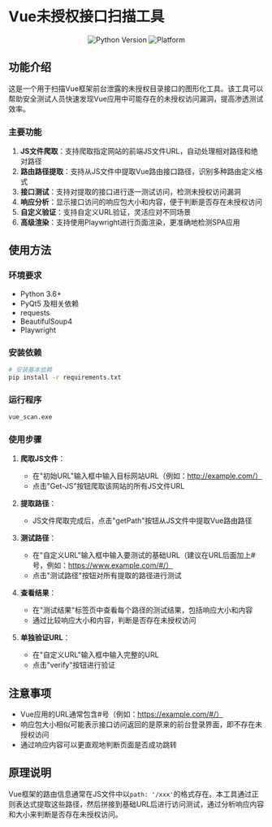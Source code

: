 # Vue未授权接口扫描工具

<p align="center">
  <img src="https://img.shields.io/badge/Python-3.6%2B-blue" alt="Python Version">
  <img src="https://img.shields.io/badge/Platform-Windows-lightgrey" alt="Platform">
</p>

## 功能介绍

这是一个用于扫描Vue框架前台泄露的未授权目录接口的图形化工具。该工具可以帮助安全测试人员快速发现Vue应用中可能存在的未授权访问漏洞，提高渗透测试效率。

### 主要功能

1. **JS文件爬取**：支持爬取指定网站的前端JS文件URL，自动处理相对路径和绝对路径
2. **路由路径提取**：支持从JS文件中提取Vue路由接口路径，识别多种路由定义格式
3. **接口测试**：支持对提取的接口进行逐一测试访问，检测未授权访问漏洞
4. **响应分析**：显示接口访问的响应包大小和内容，便于判断是否存在未授权访问
5. **自定义验证**：支持自定义URL验证，灵活应对不同场景
6. **高级渲染**：支持使用Playwright进行页面渲染，更准确地检测SPA应用

## 使用方法

### 环境要求

- Python 3.6+
- PyQt5 及相关依赖
- requests
- BeautifulSoup4
- Playwright

### 安装依赖

```bash
# 安装基本依赖
pip install -r requirements.txt
```

### 运行程序

```bash
vue_scan.exe
```

### 使用步骤

1. **爬取JS文件**：
   - 在"初始URL"输入框中输入目标网站URL（例如：http://example.com/）
   - 点击"Get-JS"按钮爬取该网站的所有JS文件URL

2. **提取路径**：
   - JS文件爬取完成后，点击"getPath"按钮从JS文件中提取Vue路由路径

3. **测试路径**：
   - 在"自定义URL"输入框中输入要测试的基础URL（建议在URL后面加上#号，例如：https://www.example.com/#/）
   - 点击"测试路径"按钮对所有提取的路径进行测试

4. **查看结果**：
   - 在"测试结果"标签页中查看每个路径的测试结果，包括响应大小和内容
   - 通过比较响应大小和内容，判断是否存在未授权访问

5. **单独验证URL**：
   - 在"自定义URL"输入框中输入完整的URL
   - 点击"verify"按钮进行验证

## 注意事项

- Vue应用的URL通常包含#号（例如：https://example.com/#/）
- 响应包大小相似可能表示接口访问返回的是原来的前台登录界面，即不存在未授权访问
- 通过响应内容可以更直观地判断页面是否成功跳转

## 原理说明

Vue框架的路由信息通常在JS文件中以`path: '/xxx'`的格式存在。本工具通过正则表达式提取这些路径，然后拼接到基础URL后进行访问测试，通过分析响应内容和大小来判断是否存在未授权访问。
